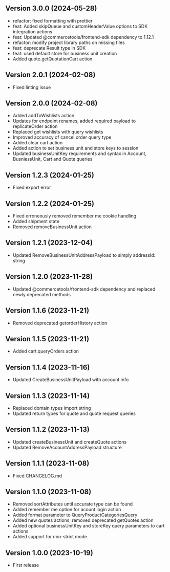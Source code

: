 
## Version 3.0.0 (2024-05-28)


* refactor: fixed formatting with prettier
* feat: Added skipQueue and customHeaderValue options to SDK integration actions
* feat: Updated @commercetools/frontend-sdk dependency to 1.12.1
* refactor: modify project library paths on missing files
* feat: deprecate Result type in SDK
* feat: used default store for business unit creation
* Added quote.getQuotationCart action

## Version 2.0.1 (2024-02-08)

* Fixed linting issue

## Version 2.0.0 (2024-02-08)

* Added addToWishlists action
* Updates for endpoint renames, added required payload to replicateOrder action
* Replaced get wishlists with query wishlists
* Improved accuracy of cancel order query type
* Added clear cart action
* Added action to set business unit and store keys to session
* Updated businessUnitKey requirements and syntax in Account, BusniessUnit, Cart and Quote queries

## Version 1.2.3 (2024-01-25)

* Fixed export error

## Version 1.2.2 (2024-01-25)

* Fixed erroneously removed remember me cookie handling
* Added shipment state
* Removed removeBusinessUnit action

## Version 1.2.1 (2023-12-04)

* Updated RemoveBusinessUnitAddressPayload to simply addressId: string

## Version 1.2.0 (2023-11-28)

* Updated @commercetools/frontend-sdk dependency and replaced newly deprecated methods

## Version 1.1.6 (2023-11-21)

* Removed deprecated getorderHistory action

## Version 1.1.5 (2023-11-21)

* Added cart.queryOrders action

## Version 1.1.4 (2023-11-16)

* Updated CreateBusinessUnitPayload with account info

## Version 1.1.3 (2023-11-14)


* Replaced domain types import string
* Updated return types for quote and quote request queries

## Version 1.1.2 (2023-11-13)

* Updated createBusinessUnit and createQuote actions
* Updated RemoveAccountAddressPayload structure

## Version 1.1.1 (2023-11-08)

* Fixed CHANGELOG.md

## Version 1.1.0 (2023-11-08)

* Removed sortAttributes until accurate type can be found
* Added remember me option for acount login action
* Added format parameter to QueryProductCategoriesQuery
* Added new quotes actions, removed deprecated getQuotes action
* Added optional businessUnitKey and storeKey query parameters to cart actions
* Added support for non-strict mode

## Version 1.0.0 (2023-10-19)

* First release
